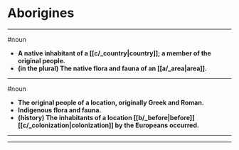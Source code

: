 # Aborigines
---
#noun
- **A native inhabitant of a [[c/_country|country]]; a member of the original people.**
- **(in the plural) The native flora and fauna of an [[a/_area|area]].**
---
#noun
- **The original people of a location, originally Greek and Roman.**
- **Indigenous flora and fauna.**
- **(history) The inhabitants of a location [[b/_before|before]] [[c/_colonization|colonization]] by the Europeans occurred.**
---
---
